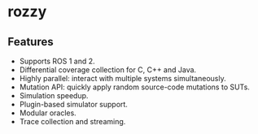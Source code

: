 # rozzy


## Features

* Supports ROS 1 and 2.
* Differential coverage collection for C, C++ and Java.
* Highly parallel: interact with multiple systems simultaneously.
* Mutation API: quickly apply random source-code mutations to SUTs.
* Simulation speedup.
* Plugin-based simulator support.
* Modular oracles.
* Trace collection and streaming.

